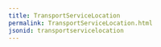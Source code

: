```yaml
---
title: TransportServiceLocation
permalink: TransportServiceLocation.html
jsonid: transportservicelocation
---
```

